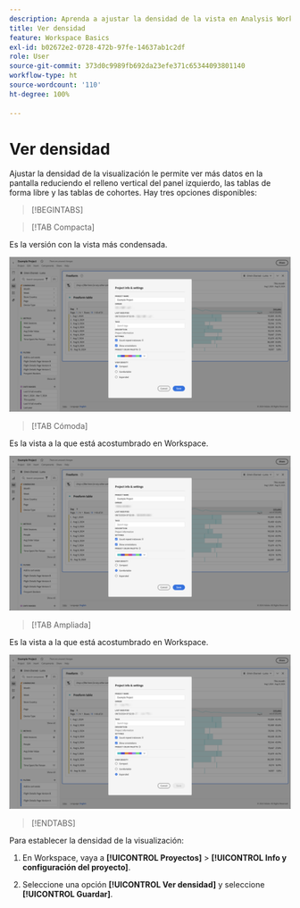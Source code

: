 ```yaml
---
description: Aprenda a ajustar la densidad de la vista en Analysis Workspace.
title: Ver densidad
feature: Workspace Basics
exl-id: b02672e2-0728-472b-97fe-14637ab1c2df
role: User
source-git-commit: 373d0c9989fb692da23efe371c65344093801140
workflow-type: ht
source-wordcount: '110'
ht-degree: 100%

---
```


# Ver densidad

Ajustar la densidad de la visualización le permite ver más datos en la pantalla reduciendo el relleno vertical del panel izquierdo, las tablas de forma libre y las tablas de cohortes. Hay tres opciones disponibles:

>[!BEGINTABS]

>[!TAB Compacta]

Es la versión con la vista más condensada.

![Densidades de la vista Compacta.](assets/view-density-compact.png)

>[!TAB Cómoda]

Es la vista a la que está acostumbrado en Workspace.

![Densidades de la vista Ampliada.](assets/view-density-comfortable.png)

>[!TAB Ampliada]

Es la vista a la que está acostumbrado en Workspace.

![Densidades de la vista Ampliada.](assets/view-density-expanded.png)

>[!ENDTABS]


Para establecer la densidad de la visualización:

1. En Workspace, vaya a **[!UICONTROL Proyectos]** > **[!UICONTROL Info y configuración del proyecto]**.

1. Seleccione una opción **[!UICONTROL Ver densidad]** y seleccione **[!UICONTROL Guardar]**.
